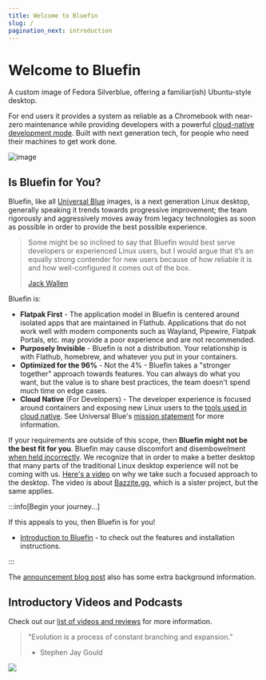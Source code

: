```yaml
---
title: Welcome to Bluefin
slug: /
pagination_next: introduction
---
```


# Welcome to Bluefin

A custom image of Fedora Silverblue, offering a familiar(ish) Ubuntu-style desktop.

For end users it provides a system as reliable as a Chromebook with near-zero maintenance while providing developers with a powerful [cloud-native development mode](bluefin-dx). Built with next generation tech, for people who need their machines to get work done.

![image](https://github.com/ublue-os/bluefin/assets/1264109/b093bdec-40dc-48d2-b8ff-fcf0df390e8c)

## Is Bluefin for You?

Bluefin, like all [Universal Blue](https://universal-blue.org) images, is a next generation Linux desktop, generally speaking it trends towards progressive improvement; the team rigorously and aggressively moves away from legacy technologies as soon as possible in order to provide the best possible experience.

> Some might be so inclined to say that Bluefin would best serve developers or experienced Linux users, but I would argue that it’s an equally strong contender for new users because of how reliable it is and how well-configured it comes out of the box.
>
> [Jack Wallen](https://thenewstack.io/bluefin-a-next-gen-linux-workstation-for-containerized-apps/)

Bluefin is:

- **Flatpak First** - The application model in Bluefin is centered around isolated apps that are maintained in Flathub. Applications that do not work well with modern components such as Wayland, Pipewire, Flatpak Portals, etc. may provide a poor experience and are not recommended.
- **Purposely Invisible** - Bluefin is not a distribution. Your relationship is with Flathub, homebrew, and whatever you put in your containers.
- **Optimized for the 96%** - Not the 4% - Bluefin takes a "stronger together" approach towards features. You can always do what you want, but the value is to share best practices, the team doesn't spend much time on edge cases.
- **Cloud Native** (For Developers) - The developer experience is focused around containers and exposing new Linux users to the [tools used in cloud native](https://www.cncf.io/). See Universal Blue's [mission statement](https://universal-blue.org/mission.html) for more information.

If your requirements are outside of this scope, then **Bluefin might not be the best fit for you**. Bluefin may cause discomfort and disembowelment [when held incorrectly](/FAQ/#am-i-holding-bluefin-wrong). We recognize that in order to make a better desktop that many parts of the traditional Linux desktop experience will not be coming with us. [Here's a video](https://www.youtube.com/watch?v=4CyWH6jx2pE) on why we take such a focused approach to the desktop. The video is about [Bazzite.gg](https://bazzite.gg), which is a sister project, but the same applies.

:::info[Begin your journey...]

If this appeals to you, then Bluefin is for you!

- [Introduction to Bluefin](https://docs.projectbluefin.io/introduction) - to check out the features and installation instructions.

:::

The [announcement blog post](https://www.ypsidanger.com/announcing-project-bluefin/) also has some extra background information.

## Introductory Videos and Podcasts

Check out our [list of videos and reviews](https://universal-blue.discourse.group/tags/c/bluefin/6/videos-and-podcasts) for more information.

> "Evolution is a process of constant branching and expansion."
>
> - Stephen Jay Gould

<img referrerpolicy="no-referrer-when-downgrade" src="https://static.scarf.sh/a.png?x-pxid=f9b34ca2-b9c5-4075-8f0e-1f140c8bd16f" />
